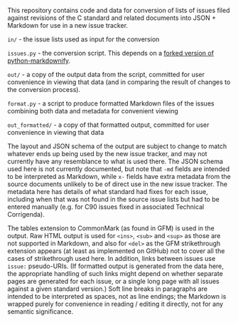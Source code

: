 This repository contains code and data for conversion of lists of
issues filed against revisions of the C standard and related documents
into JSON + Markdown for use in a new issue tracker.

`in/` - the issue lists used as input for the conversion

`issues.py` - the conversion script.  This depends on a [forked
version of
python-markdownify](https://github.com/jsm28/python-markdownify/tree/c-issues-convert).

`out/` - a copy of the output data from the script, committed for user
convenience in viewing that data (and in comparing the result of
changes to the conversion process).

`format.py` - a script to produce formatted Markdown files of the
issues combining both data and metadata for convenient viewing

`out_formatted/` - a copy of that formatted output, committed for user
convenience in viewing that data

The layout and JSON schema of the output are subject to change to
match whatever ends up being used by the new issue tracker, and may
not currently have any resemblance to what is used there.  The JSON
schema used here is not currently documented, but note that `-md`
fields are intended to be interpreted as Markdown, while `x-` fields
have extra metadata from the source documents unlikely to be of direct
use in the new issue tracker.  The metadata here has details of what
standard had fixes for each issue, including when that was not found
in the source issue lists but had to be entered manually (e.g. for C90
issues fixed in associated Technical Corrigenda).

The tables extension to CommonMark (as found in GFM) is used in the
output.  Raw HTML output is used for `<ins>`, `<sub>` and `<sup>` as
those are not supported in Markdown, and also for `<del>` as the GFM
strikethrough extension appears (at least as implemented on GitHub)
not to cover all the cases of strikethrough used here.  In addition,
links between issues use `issue:` pseudo-URIs.  (If formatted output
is generated from the data here, the appropriate handling of such
links might depend on whether separate pages are generated for each
issue, or a single long page with all issues against a given standard
version.)  Soft line breaks in paragraphs are intended to be
interpreted as spaces, not as line endings; the Markdown is wrapped
purely for convenience in reading / editing it directly, not for any
semantic significance.
